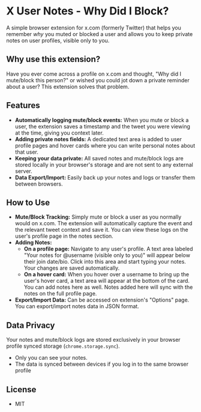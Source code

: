 # X User Notes - Why Did I Block?

A simple browser extension for x.com (formerly Twitter) that helps you remember _why_ you muted or blocked a user and allows you to keep private notes on user profiles, visible only to you.

## Why use this extension?

Have you ever come across a profile on x.com and thought, "Why did I mute/block this person?" or wished you could jot down a private reminder about a user? This extension solves that problem.

## Features

- **Automatically logging mute/block events:** When you mute or block a user, the extension saves a timestamp and the tweet you were viewing at the time, giving you context later.
- **Adding private notes fields:** A dedicated text area is added to user profile pages and hover cards where you can write personal notes about that user.
- **Keeping your data private:** All saved notes and mute/block logs are stored locally in your browser's storage and are not sent to any external server.
- **Data Export/Import:** Easily back up your notes and logs or transfer them between browsers.

## How to Use

- **Mute/Block Tracking:** Simply mute or block a user as you normally would on x.com. The extension will automatically capture the event and the relevant tweet context and save it. You can view these logs on the user's profile page in the notes section.
- **Adding Notes:**
  - **On a profile page:** Navigate to any user's profile. A text area labeled "Your notes for @username (visible only to you)" will appear below their join date/bio. Click into this area and start typing your notes. Your changes are saved automatically.
  - **On a hover card:** When you hover over a username to bring up the user's hover card, a text area will appear at the bottom of the card. You can add notes here as well. Notes added here will sync with the notes on the full profile page.
- **Export/Import Data:** Can be accessed on extension's "Options" page. You can export/import notes data in JSON format.

## Data Privacy

Your notes and mute/block logs are stored exclusively in your browser profile synced storage (`chrome.storage.sync`).

- Only you can see your notes.
- The data is synced between devices if you log in to the same browser profile

## License

- MIT
